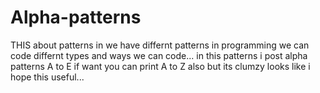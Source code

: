 # Alpha-patterns
THIS about patterns in we have differnt patterns in programming we can code differnt types and ways we can code...
in this patterns i post alpha patterns A to E if want you can print A to Z also but its clumzy looks like
i hope this useful...
